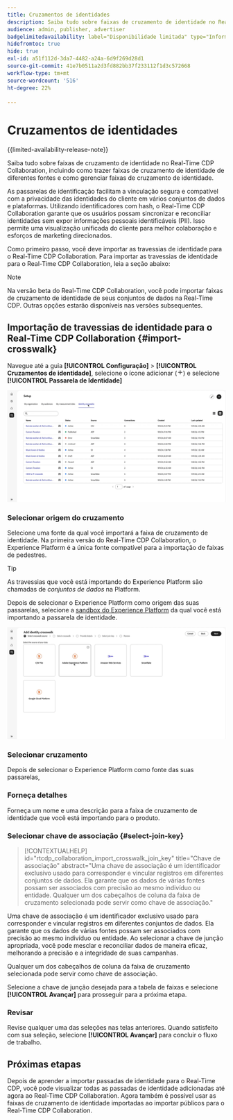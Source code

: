 ```yaml
---
title: Cruzamentos de identidades
description: Saiba tudo sobre faixas de cruzamento de identidade no Real-Time CDP Collaboration, incluindo como trazer faixas de cruzamento de identidade de diferentes fontes e como gerenciar faixas de cruzamento de identidade
audience: admin, publisher, advertiser
badgelimitedavailability: label="Disponibilidade limitada" type="Informative" url="https://helpx.adobe.com/br/legal/product-descriptions/real-time-customer-data-platform-collaboration.html newtab=true"
hidefromtoc: true
hide: true
exl-id: a51f112d-3da7-4482-a24a-6d9f269d28d1
source-git-commit: 41e7b0511a2d3fd882bb37f233112f1d3c572668
workflow-type: tm+mt
source-wordcount: '516'
ht-degree: 22%

---
```


# Cruzamentos de identidades

{{limited-availability-release-note}}

Saiba tudo sobre faixas de cruzamento de identidade no Real-Time CDP Collaboration, incluindo como trazer faixas de cruzamento de identidade de diferentes fontes e como gerenciar faixas de cruzamento de identidade.

As passarelas de identificação facilitam a vinculação segura e compatível com a privacidade das identidades do cliente em vários conjuntos de dados e plataformas. Utilizando identificadores com hash, o Real-Time CDP Collaboration garante que os usuários possam sincronizar e reconciliar identidades sem expor informações pessoais identificáveis (PII). Isso permite uma visualização unificada do cliente para melhor colaboração e esforços de marketing direcionados.

Como primeiro passo, você deve importar as travessias de identidade para o Real-Time CDP Collaboration. Para importar as travessias de identidade para o Real-Time CDP Collaboration, leia a seção abaixo:

>[!NOTE]
>
>Na versão beta do Real-Time CDP Collaboration, você pode importar faixas de cruzamento de identidade de seus conjuntos de dados na Real-Time CDP. Outras opções estarão disponíveis nas versões subsequentes.

## Importação de travessias de identidade para o Real-Time CDP Collaboration {#import-crosswalk}

Navegue até a guia **[!UICONTROL Configuração]** > **[!UICONTROL Cruzamentos de identidade]**, selecione o ícone adicionar (![Ícone Adicionar.](/help/assets/icons/plus.png)) e selecione **[!UICONTROL Passarela de Identidade]**

![Gravação de como chegar à tela para adicionar faixas de pedestres de identidade](/help/assets/setup/identity-crosswalks/import-identity-crosswalk.gif)

### Selecionar origem do cruzamento

Selecione uma fonte da qual você importará a faixa de cruzamento de identidade. Na primeira versão do Real-Time CDP Collaboration, o Experience Platform é a única fonte compatível para a importação de faixas de pedestres.

>[!TIP]
>
>As travessias que você está importando do Experience Platform são chamadas de *conjuntos de dados* na Platform.

Depois de selecionar o Experience Platform como origem das suas passarelas, selecione a [sandbox do Experience Platform](https://experienceleague.adobe.com/pt-br/docs/experience-platform/sandbox/home) da qual você está importando a passarela de identidade.

![Gravação de como selecionar uma fonte de faixa de pedestres](/help/assets/setup/identity-crosswalks/select-crosswalk-source.gif)

### Selecionar cruzamento

Depois de selecionar o Experience Platform como fonte das suas passarelas,

### Forneça detalhes

Forneça um nome e uma descrição para a faixa de cruzamento de identidade que você está importando para o produto.

### Selecionar chave de associação {#select-join-key}

>[!CONTEXTUALHELP]
>id="rtcdp_collaboration_import_crosswalk_join_key"
>title="Chave de associação"
>abstract="Uma chave de associação é um identificador exclusivo usado para corresponder e vincular registros em diferentes conjuntos de dados. Ela garante que os dados de várias fontes possam ser associados com precisão ao mesmo indivíduo ou entidade. Qualquer um dos cabeçalhos de coluna da faixa de cruzamento selecionada pode servir como chave de associação."

Uma chave de associação é um identificador exclusivo usado para corresponder e vincular registros em diferentes conjuntos de dados. Ela garante que os dados de várias fontes possam ser associados com precisão ao mesmo indivíduo ou entidade. Ao selecionar a chave de junção apropriada, você pode mesclar e reconciliar dados de maneira eficaz, melhorando a precisão e a integridade de suas campanhas.

Qualquer um dos cabeçalhos de coluna da faixa de cruzamento selecionada pode servir como chave de associação.

Selecione a chave de junção desejada para a tabela de faixas e selecione **[!UICONTROL Avançar]** para prosseguir para a próxima etapa.

### Revisar

Revise qualquer uma das seleções nas telas anteriores. Quando satisfeito com sua seleção, selecione **[!UICONTROL Avançar]** para concluir o fluxo de trabalho.

## Próximas etapas

Depois de aprender a importar passadas de identidade para o Real-Time CDP, você pode visualizar todas as passadas de identidade adicionadas até agora ao Real-Time CDP Collaboration. Agora também é possível usar as faixas de cruzamento de identidade importadas ao importar públicos para o Real-Time CDP Collaboration.

